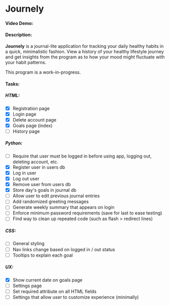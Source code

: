 # Journely
#### Video Demo: <TODO>
#### Description:
**Journely** is a journal-lite application for tracking your daily healthy habits in a quick, minimalistic fashion. View a history of your healthy lifestyle journey and get insights from the program as to how your mood might fluctuate with your habit patterns.

This program is a work-in-progress.

#### Tasks:
##### HTML:
- [x] Registration page
- [x] Login page
- [x] Delete account page
- [x] Goals page (index)
- [ ] History page

##### Python:
- [ ] Require that user must be logged in before using app, logging out,
deleting account, etc.
- [x] Register user in users db
- [x] Log in user
- [x] Log out user
- [x] Remove user from users db
- [x] Store day's goals in journal db
- [ ] Allow user to edit previous journal entries
- [ ] Add randomized greeting messages
- [ ] Generate weekly summary that appears on login
- [ ] Enforce minimum password requirements (save for last to ease testing)
- [ ] Find way to clean up repeated code (such as flash > redirect lines)

##### CSS:
- [ ] General styling
- [ ] Nav links change based on logged in / out status
- [ ] Tooltips to explain each goal

##### UX:
- [x] Show current date on goals page
- [ ] Settings page
- [ ] Set required attribute on all HTML fields
- [ ] Settings that allow user to customize experience (minimally)
